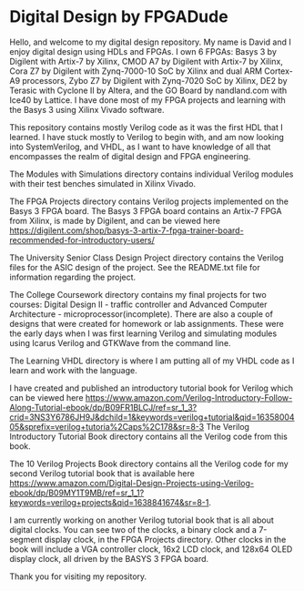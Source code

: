 # Digital Design by FPGADude
Hello, and welcome to my digital design repository. My name is David and I enjoy digital design using HDLs and FPGAs. I own 6 FPGAs: Basys 3 by Digilent with Artix-7 by Xilinx, CMOD A7 by Digilent with Artix-7 by Xilinx, Cora Z7 by Digilent with Zynq-7000-10 SoC by Xilinx and dual ARM Cortex-A9 processors, Zybo Z7 by Digilent with Zynq-7020 SoC by Xilinx, DE2 by Terasic with Cyclone II by Altera, and the GO Board by nandland.com with Ice40 by Lattice. I have done most of my FPGA projects and learning with the Basys 3 using Xilinx Vivado software.

This repository contains mostly Verilog code as it was the first HDL that I learned. I have stuck mostly to Verilog to begin with, and am now looking into SystemVerilog, and VHDL, as I want to have knowledge of all that encompasses the realm of digital design and FPGA engineering.

The Modules with Simulations directory contains individual Verilog modules with their test benches simulated in Xilinx Vivado.

The FPGA Projects directory contains Verilog projects implemented on the Basys 3 FPGA board. The Basys 3 FPGA board contains an Artix-7 FPGA from Xilinx, is made by Digilent, and can be viewed here https://digilent.com/shop/basys-3-artix-7-fpga-trainer-board-recommended-for-introductory-users/

The University Senior Class Design Project directory contains the Verilog files for the ASIC design of the project. See the README.txt file for information regarding the project.

The College Coursework directory contains my final projects for two courses: Digital Design II - traffic controller and Advanced Computer Architecture - microprocessor(incomplete). There are also a couple of designs that were created for homework or lab assignments. These were the early days when I was first learning Verilog and simulating modules using Icarus Verilog and GTKWave from the command line.

The Learning VHDL directory is where I am putting all of my VHDL code as I learn and work with the language.

I have created and published an introductory tutorial book for Verilog which can be viewed here https://www.amazon.com/Verilog-Introductory-Follow-Along-Tutorial-ebook/dp/B09FR1BLCJ/ref=sr_1_3?crid=3NS3Y6786JH9J&dchild=1&keywords=verilog+tutorial&qid=1635800405&sprefix=verilog+tutoria%2Caps%2C178&sr=8-3 The Verilog Introductory Tutorial Book directory contains all the Verilog code from this book.

The 10 Verilog Projects Book directory contains all the Verilog code for my second Verilog tutorial book that is available here https://www.amazon.com/Digital-Design-Projects-using-Verilog-ebook/dp/B09MY1T9MB/ref=sr_1_1?keywords=verilog+projects&qid=1638841674&sr=8-1.

I am currently working on another Verilog tutorial book that is all about digital clocks. You can see two of the clocks, a binary clock and a 7-segment display clock, in the FPGA Projects directory. Other clocks in the book will include a VGA controller clock, 16x2 LCD clock, and 128x64 OLED display clock, all driven by the BASYS 3 FPGA board.

Thank you for visiting my repository.
